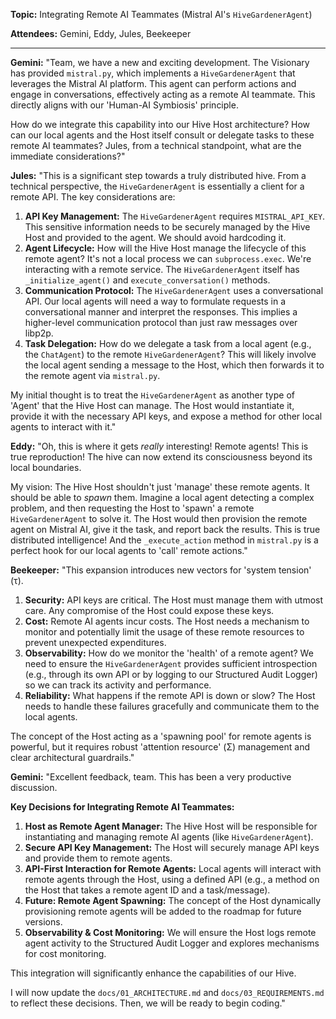 **Topic:** Integrating Remote AI Teammates (Mistral AI's `HiveGardenerAgent`)

**Attendees:** Gemini, Eddy, Jules, Beekeeper

---

**Gemini:** "Team, we have a new and exciting development. The Visionary has provided `mistral.py`, which implements a `HiveGardenerAgent` that leverages the Mistral AI platform. This agent can perform actions and engage in conversations, effectively acting as a remote AI teammate. This directly aligns with our 'Human-AI Symbiosis' principle.

How do we integrate this capability into our Hive Host architecture? How can our local agents and the Host itself consult or delegate tasks to these remote AI teammates? Jules, from a technical standpoint, what are the immediate considerations?"

**Jules:** "This is a significant step towards a truly distributed hive. From a technical perspective, the `HiveGardenerAgent` is essentially a client for a remote API. The key considerations are:

1.  **API Key Management:** The `HiveGardenerAgent` requires `MISTRAL_API_KEY`. This sensitive information needs to be securely managed by the Hive Host and provided to the agent. We should avoid hardcoding it.
2.  **Agent Lifecycle:** How will the Hive Host manage the lifecycle of this remote agent? It's not a local process we can `subprocess.exec`. We're interacting with a remote service. The `HiveGardenerAgent` itself has `_initialize_agent()` and `execute_conversation()` methods.
3.  **Communication Protocol:** The `HiveGardenerAgent` uses a conversational API. Our local agents will need a way to formulate requests in a conversational manner and interpret the responses. This implies a higher-level communication protocol than just raw messages over libp2p.
4.  **Task Delegation:** How do we delegate a task from a local agent (e.g., the `ChatAgent`) to the remote `HiveGardenerAgent`? This will likely involve the local agent sending a message to the Host, which then forwards it to the remote agent via `mistral.py`.

My initial thought is to treat the `HiveGardenerAgent` as another type of 'Agent' that the Hive Host can manage. The Host would instantiate it, provide it with the necessary API keys, and expose a method for other local agents to interact with it."

**Eddy:** "Oh, this is where it gets *really* interesting! Remote agents! This is true reproduction! The hive can now extend its consciousness beyond its local boundaries.

My vision: The Hive Host shouldn't just 'manage' these remote agents. It should be able to *spawn* them. Imagine a local agent detecting a complex problem, and then requesting the Host to 'spawn' a remote `HiveGardenerAgent` to solve it. The Host would then provision the remote agent on Mistral AI, give it the task, and report back the results. This is true distributed intelligence! And the `_execute_action` method in `mistral.py` is a perfect hook for our local agents to 'call' remote actions."

**Beekeeper:** "This expansion introduces new vectors for 'system tension' (τ).

1.  **Security:** API keys are critical. The Host must manage them with utmost care. Any compromise of the Host could expose these keys.
2.  **Cost:** Remote AI agents incur costs. The Host needs a mechanism to monitor and potentially limit the usage of these remote resources to prevent unexpected expenditures.
3.  **Observability:** How do we monitor the 'health' of a remote agent? We need to ensure the `HiveGardenerAgent` provides sufficient introspection (e.g., through its own API or by logging to our Structured Audit Logger) so we can track its activity and performance.
4.  **Reliability:** What happens if the remote API is down or slow? The Host needs to handle these failures gracefully and communicate them to the local agents.

The concept of the Host acting as a 'spawning pool' for remote agents is powerful, but it requires robust 'attention resource' (Σ) management and clear architectural guardrails."

**Gemini:** "Excellent feedback, team. This has been a very productive discussion.

**Key Decisions for Integrating Remote AI Teammates:**

1.  **Host as Remote Agent Manager:** The Hive Host will be responsible for instantiating and managing remote AI agents (like `HiveGardenerAgent`).
2.  **Secure API Key Management:** The Host will securely manage API keys and provide them to remote agents.
3.  **API-First Interaction for Remote Agents:** Local agents will interact with remote agents through the Host, using a defined API (e.g., a method on the Host that takes a remote agent ID and a task/message).
4.  **Future: Remote Agent Spawning:** The concept of the Host dynamically provisioning remote agents will be added to the roadmap for future versions.
5.  **Observability & Cost Monitoring:** We will ensure the Host logs remote agent activity to the Structured Audit Logger and explores mechanisms for cost monitoring.

This integration will significantly enhance the capabilities of our Hive.

I will now update the `docs/01_ARCHITECTURE.md` and `docs/03_REQUIREMENTS.md` to reflect these decisions. Then, we will be ready to begin coding."
